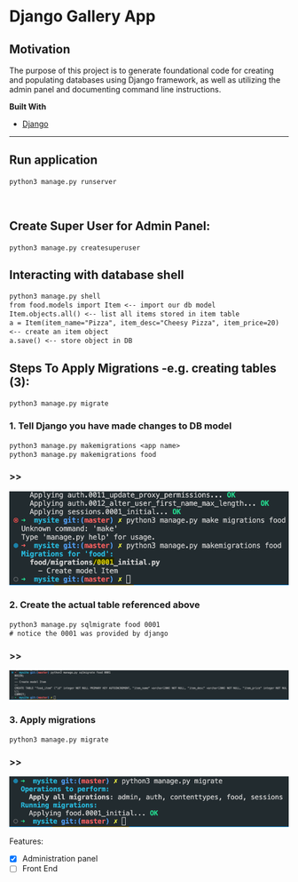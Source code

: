 # Django Gallery App

## Motivation
The purpose of this project is to generate foundational code for creating and populating databases using Django framework, as well as utilizing the admin panel and documenting command line instructions.


**Built With**
- [Django](https://www.djangoproject.com/)

<hr/>

## Run application
    python3 manage.py runserver

<br/>

## Create Super User for Admin Panel:
    python3 manage.py createsuperuser    

## Interacting with database shell
    python3 manage.py shell
    from food.models import Item <-- import our db model
    Item.objects.all() <-- list all items stored in item table
    a = Item(item_name="Pizza", item_desc="Cheesy Pizza", item_price=20) <-- create an item object
    a.save() <-- store object in DB

## Steps To Apply Migrations -e.g. creating tables (3):
    python3 manage.py migrate

### 1. Tell Django you have made changes to DB model
    python3 manage.py makemigrations <app name>
    python3 manage.py makemigrations food
### >>
![](0001.png)


### 2. Create the actual table referenced above
    python3 manage.py sqlmigrate food 0001 
    # notice the 0001 was provided by django
### >>    
![](successful_table_creation.png)


### 3. Apply migrations
    python3 manage.py migrate
### >>
![](last_step.png)


Features:
- [x] Administration panel
- [ ] Front End